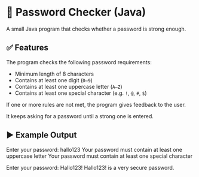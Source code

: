# 🔐 Password Checker (Java)

A small Java program that checks whether a password is strong enough.

## ✅ Features

The program checks the following password requirements:
- Minimum length of 8 characters
- Contains at least one digit (`0–9`)
- Contains at least one uppercase letter (`A–Z`)
- Contains at least one special character (e.g. `!`, `@`, `#`, `$`)

If one or more rules are not met, the program gives feedback to the user.

It keeps asking for a password until a strong one is entered.

## ▶️ Example Output

Enter your password: hallo123
Your password must contain at least one uppercase letter
Your password must contain at least one special character

Enter your password: Hallo123!
Hallo123! is a very secure password.

